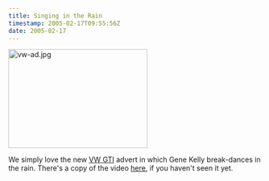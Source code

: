 ```yaml
---
title: Singing in the Rain
timestamp: 2005-02-17T09:55:56Z
date: 2005-02-17
---
```


<img alt="vw-ad.jpg" src="http://blog.whatfettle.com/archives/vw-ad.jpg" width="276" height="197" border="0" />

We simply love the new <a href='http://www.vw.co.uk/company/press/GTI_advert'>VW GTI</a> advert in which Gene Kelly break-dances in the rain. There's a copy of the video <a href='http://www.newstoday.com/_tpl/qbn/golfgti.mov'>here</a>, if you haven't seen it yet.